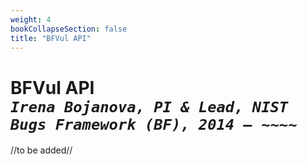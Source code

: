 ```yaml
---
weight: 4
bookCollapseSection: false
title: "BFVul API"
---
```

# BFVul API <br/>_`Irena Bojanova, PI & Lead, NIST Bugs Framework (BF), 2014 – ~~~~`_

//to be added//



